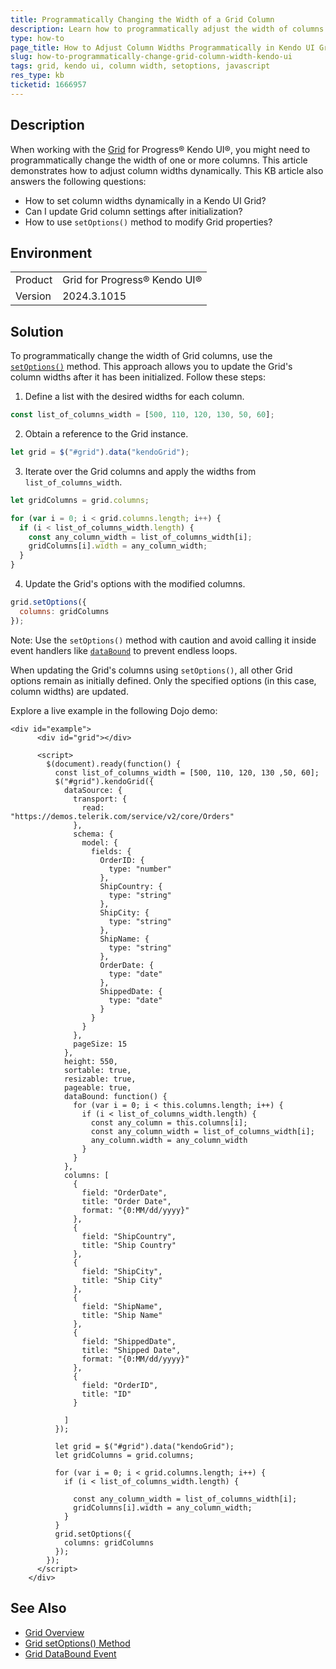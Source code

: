 ```yaml
---
title: Programmatically Changing the Width of a Grid Column
description: Learn how to programmatically adjust the width of columns in a Kendo UI Grid.
type: how-to
page_title: How to Adjust Column Widths Programmatically in Kendo UI Grid
slug: how-to-programmatically-change-grid-column-width-kendo-ui
tags: grid, kendo ui, column width, setoptions, javascript
res_type: kb
ticketid: 1666957
---
```


## Description

When working with the [Grid](https://docs.telerik.com/kendo-ui/api/javascript/ui/grid) for Progress® Kendo UI®, you might need to programmatically change the width of one or more columns. This article demonstrates how to adjust column widths dynamically. This KB article also answers the following questions:
- How to set column widths dynamically in a Kendo UI Grid?
- Can I update Grid column settings after initialization?
- How to use `setOptions()` method to modify Grid properties?

## Environment

<table>
<tbody>
<tr>
<td>Product</td>
<td>Grid for Progress® Kendo UI®</td>
</tr>
<tr>
<td>Version</td>
<td>2024.3.1015</td>
</tr>
</tbody>
</table>

## Solution

To programmatically change the width of Grid columns, use the [`setOptions()`](https://docs.telerik.com/kendo-ui/api/javascript/ui/grid/methods/setoptions) method. This approach allows you to update the Grid's column widths after it has been initialized. Follow these steps:

1. Define a list with the desired widths for each column.

```javascript
const list_of_columns_width = [500, 110, 120, 130, 50, 60];
```

2. Obtain a reference to the Grid instance.

```javascript
let grid = $("#grid").data("kendoGrid");
```

3. Iterate over the Grid columns and apply the widths from `list_of_columns_width`.

```javascript
let gridColumns = grid.columns;

for (var i = 0; i < grid.columns.length; i++) {
  if (i < list_of_columns_width.length) {
    const any_column_width = list_of_columns_width[i];
    gridColumns[i].width = any_column_width;
  }
}
```

4. Update the Grid's options with the modified columns.

```javascript
grid.setOptions({
  columns: gridColumns
});
```

Note: Use the `setOptions()` method with caution and avoid calling it inside event handlers like [`dataBound`](https://docs.telerik.com/kendo-ui/api/javascript/ui/grid/events/databound) to prevent endless loops.

When updating the Grid's columns using `setOptions()`, all other Grid options remain as initially defined. Only the specified options (in this case, column widths) are updated.

Explore a live example in the following Dojo demo: 

```dojo
<div id="example">
      <div id="grid"></div>

      <script>
        $(document).ready(function() {
          const list_of_columns_width = [500, 110, 120, 130 ,50, 60];
          $("#grid").kendoGrid({
            dataSource: {
              transport: {
                read: "https://demos.telerik.com/service/v2/core/Orders"
              },
              schema: {
                model: {
                  fields: {
                    OrderID: {
                      type: "number"
                    },
                    ShipCountry: {
                      type: "string"
                    },
                    ShipCity: {
                      type: "string"
                    },
                    ShipName: {
                      type: "string"
                    },
                    OrderDate: {
                      type: "date"
                    },
                    ShippedDate: {
                      type: "date"
                    }
                  }
                }
              },
              pageSize: 15
            },
            height: 550,
            sortable: true,
            resizable: true,
            pageable: true,
            dataBound: function() {
              for (var i = 0; i < this.columns.length; i++) {
                if (i < list_of_columns_width.length) {
                  const any_column = this.columns[i];
                  const any_column_width = list_of_columns_width[i];
                  any_column.width = any_column_width
                }
              }
            },
            columns: [
              {
                field: "OrderDate",
                title: "Order Date",
                format: "{0:MM/dd/yyyy}"
              },
              {
                field: "ShipCountry",
                title: "Ship Country"
              },
              {
                field: "ShipCity",
                title: "Ship City"
              },
              {
                field: "ShipName",
                title: "Ship Name"
              },
              {
                field: "ShippedDate",
                title: "Shipped Date",
                format: "{0:MM/dd/yyyy}"
              },
              {
                field: "OrderID",
                title: "ID"
              }

            ]
          });

          let grid = $("#grid").data("kendoGrid");
          let gridColumns = grid.columns;

          for (var i = 0; i < grid.columns.length; i++) {
            if (i < list_of_columns_width.length) {

              const any_column_width = list_of_columns_width[i];
              gridColumns[i].width = any_column_width;
            }
          }
          grid.setOptions({
            columns: gridColumns
          });
        });
      </script>
    </div>
```

## See Also

- [Grid Overview](https://docs.telerik.com/kendo-ui/api/javascript/ui/grid)
- [Grid setOptions() Method](https://docs.telerik.com/kendo-ui/api/javascript/ui/grid/methods/setoptions)
- [Grid DataBound Event](https://docs.telerik.com/kendo-ui/api/javascript/ui/grid/events/databound)
